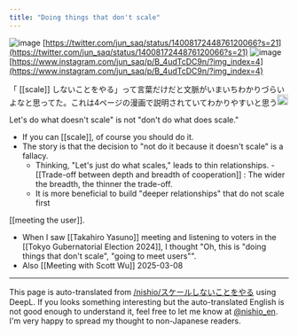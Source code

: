 ```yaml
---
title: "Doing things that don't scale"
---
```


![image](https://gyazo.com/a9a4cb5106d0f9c023a5d4c209f2c412/thumb/1000)
[https://twitter.com/jun_saq/status/1400817244876120066?s=21](https://twitter.com/jun_saq/status/1400817244876120066?s=21)
![image](https://gyazo.com/2d0321a26d578d59dfba7a9349f270c0/thumb/1000)
[https://www.instagram.com/jun_saq/p/B_4udTcDC9n/?img_index=4](https://www.instagram.com/jun_saq/p/B_4udTcDC9n/?img_index=4)


「 [[scale]] しないことをやる」って言葉だけだと文脈がいまいちわかりづらいよなと思ってた。これは4ページの漫画で説明されていてわかりやすいと思う<img src='https://scrapbox.io/api/pages/nishio-en/nishio/icon' alt='nishio.icon' height="19.5"/>

Let's do what doesn't scale" is not "don't do what does scale."
- If you can [[scale]], of course you should do it.
- The story is that the decision to "not do it because it doesn't scale" is a fallacy.
    - Thinking, "Let's just do what scales," leads to thin relationships.
            - [[Trade-off between depth and breadth of cooperation]] : The wider the breadth, the thinner the trade-off.
    - It is more beneficial to build "deeper relationships" that do not scale first

[[meeting the user]].
- When I saw [[Takahiro Yasuno]] meeting and listening to voters in the [[Tokyo Gubernatorial Election 2024]], I thought "Oh, this is "doing things that don't scale", "going to meet users"".
- Also [[Meeting with Scott Wu]] 2025-03-08

---
This page is auto-translated from [/nishio/スケールしないことをやる](https://scrapbox.io/nishio/スケールしないことをやる) using DeepL. If you looks something interesting but the auto-translated English is not good enough to understand it, feel free to let me know at [@nishio_en](https://twitter.com/nishio_en). I'm very happy to spread my thought to non-Japanese readers.